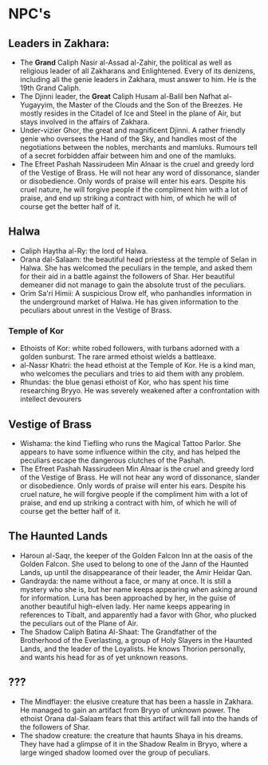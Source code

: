 # NPC's

## Leaders in Zakhara:

* The **Grand** Caliph Nasir al-Assad al-Zahir, the political as well as religious leader of all Zakharans and Enlightened. Every of its denizens, including all the genie leaders in Zakhara, must answer to him. He is the 19th Grand Caliph. 
* The Djinni leader, the **Great** Caliph Husam al-Balil ben Nafhat al-Yugayyim, the Master of the Clouds and the Son of the Breezes. He mostly resides in the Citadel of Ice and Steel in the plane of Air, but stays involved in the affairs of Zakhara.
* Under-vizier Ghor, the great and magnificent Djinni. A rather friendly genie who oversees the Hand of the Sky, and handles most of the negotiations between the nobles, merchants and mamluks. Rumours tell of a secret forbidden affair between him and one of the mamluks.
* The Efreet Pashah Nassirudeen Min Alnaar is the cruel and greedy lord of the Vestige of Brass. He will not hear any word of dissonance, slander or disobedience. Only words of praise will enter his ears. Despite his cruel nature, he will forgive people if the compliment him with a lot of praise, and end up striking a contract with him, of which he will of course get the better half of it. 

## Halwa

* Caliph Haytha al-Ry: the lord of Halwa. 
* Orana dal-Salaam: the beautiful head priestess at the temple of Selan in Halwa. She has welcomed the peculiars in the temple, and asked them for their aid in a battle against the followers of Shar. Her beautiful demeaner did not manage to gain the absolute trust of the peculiars. 
* Orim Sa'ri Himii: A suspicious Drow elf, who panhandles information in the underground market of Halwa. He has given information to the peculiars about unrest in the Vestige of Brass. 

### Temple of Kor

* Ethoists of Kor: white robed followers, with turbans adorned with a golden sunburst. The rare armed ethoist wields a battleaxe.
* al-Nassr Khatri: the head ethoist at the Temple of Kor. He is a kind man, who welcomes the peculiars and tries to aid them with any problem.
* Rhundas: the blue genasi ethoist of Kor, who has spent his time researching Bryyo. He was severely weakened after a confrontation with intellect devourers

## Vestige of Brass

* Wishama: the kind Tiefling who runs the Magical Tattoo Parlor. She appears to have some influence within the city, and has helped the peculiars escape the dangerous clutches of the Pashah.
* The Efreet Pashah Nassirudeen Min Alnaar is the cruel and greedy lord of the Vestige of Brass. He will not hear any word of dissonance, slander or disobedience. Only words of praise will enter his ears. Despite his cruel nature, he will forgive people if the compliment him with a lot of praise, and end up striking a contract with him, of which he will of course get the better half of it. 

## The Haunted Lands

* Haroun al-Saqr, the keeper of the Golden Falcon Inn at the oasis of the Golden Falcon. She used to belong to one of the Jann of the Haunted Lands, up until the disappearance of their leader, the Amir Heidar Qan. 
* Gandrayda: the name without a face, or many at once. It is still a mystery who she is, but her name keeps appearing when asking around for information. Luna has been approached by her, in the guise of another beautiful high-elven lady. Her name keeps appearing in references to Tibalt, and apparently had a favor with Ghor, who plucked the peculiars out of the Plane of Air. 
* The Shadow Caliph Batina Al-Shaat: The Grandfather of the Brotherhood of the Everlasting, a group of Holy Slayers in the Haunted Lands, and the leader of the Loyalists. He knows Thorion personally, and wants his head for as of yet unknown reasons. 

## ???

* The Mindflayer: the elusive creature that has been a hassle in Zakhara. He managed to gain an artifact from Bryyo of unknown power. The ethoist Orana dal-Salaam fears that this artifact will fall into the hands of the followers of Shar. 
* The shadow creature: the creature that haunts Shaya in his dreams. They have had a glimpse of it in the Shadow Realm in Bryyo, where a large winged shadow loomed over the group of peculiars. 




